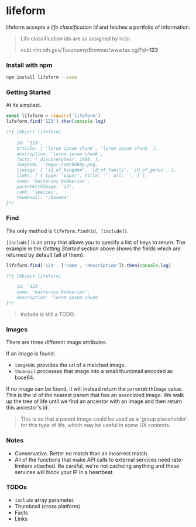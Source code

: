 # lifeform

lifeform accepts a *life classification id* and fetches a portfolio of information. 

> Life classification ids are as assigned by ncbi.
>
> ncbi.nlm.nih.gov/Taxonomy/Browser/wwwtax.cgi?id=**123**

### Install with npm

```bash
npm install lifeform --save
```

### Getting Started
At its simplest.

```js
const lifeform = require('lifeform')
lifeform.find('123').then(console.log)

/*{ [Object lifeform]
    
    id: '123',
    article: [ 'lorum ipsum chunk', 'lorum ipsum chunk' ],
    description: 'lorum ipsum chunk',
    facts: { discoveryYear: 1998, },
    imageURL: 'imgur.com/b0bBy.png,
    lineage: [ 'id_of_kingdom', 'id_of_family', 'id_of_genus', ],
    links: [ { type: 'paper', title: '', url: '', } ],
    name: 'bacterius bobberius',
    parentWithImage: 'id',
    rank: 'species',
    thumbnail: ';base64'
}*/
```


### Find

The only method is `lifeform.find(id, [include])`.

`[include]` is an array that allows you to specify a list of keys to return. The example in the *Getting Started* section above shows the fields which are returned by default (all of them).

```js
lifeform.find('123', ['name', 'description']).then(console.log)

/*{ [Object lifeform]

    id: '123',
    name: 'bacterius bobberius',
    description: 'lorum ipsum chunk'
}*/
```

> Include is still a TODO.

### Images

There are three different image attributes.

If an image is found:

- `imageURL` provides the url of a matched image.
- `thumnail` processes that image into a small thumbnail encoded as base64.

If no image can be found, it will instead return the `parentWithImage` value. This is the id of the nearest parent that has an associated image. We walk up the tree of life until we find an ancestor with an image and then return this ancestor's id. 

> This is so that a parent image could be used as a 'group placeholder' for this type of life, which may be useful in some UX contexts.

### Notes

- Conservative. Better no match than an incorrect match.
- All of the functions that make API calls to external services need rate-limiters attached. Be careful, we're not cacheing anything and these services will block your IP in a heartbeat.

### TODOs

- `include` array parameter.
- Thumbnail (cross platform)
- Facts
- Links